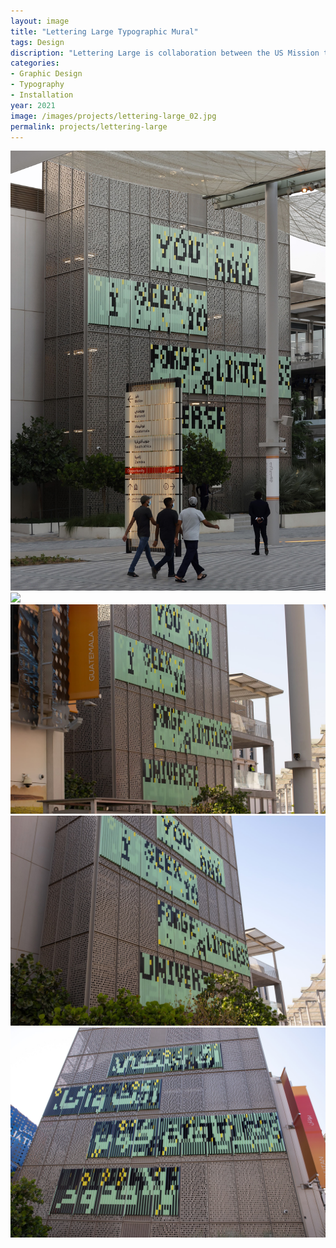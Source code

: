```yaml
---
layout: image
title: "Lettering Large Typographic Mural"
tags: Design
discription: "Lettering Large is collaboration between the US Mission to the UAE and the American University of Sharjah at Expo 2020 Dubai. The 125 square meter mural combines both Arabic and English typography in a lenticular design featuring the phrase <i>You and I seek to forge a limited universe</i>, written by Emirati author Eman Al Yousuf. I design ed the English composition and the Arabic side was designed by UA designer Nada AlYafei. The design was on view in the EUA from October 14, 2021 to March 31, 2022."
categories:
- Graphic Design
- Typography
- Installation
year: 2021
image: /images/projects/lettering-large_02.jpg
permalink: projects/lettering-large
---
```


<div class="images-left"><img src="/images/projects/lettering-large_02.jpg"></div>
<div class="images-right"><img src="/images/projects/lettering-large_03.jpg">
</div>

<img src="/images/projects/lettering-large_01.jpg">
<img src="/images/projects/lettering-large_04.jpg">
<img src="/images/projects/lettering-large_05.jpg">
